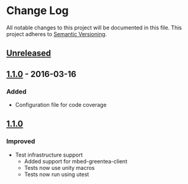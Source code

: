 # Change Log
All notable changes to this project will be documented in this file.
This project adheres to [Semantic Versioning](http://semver.org/).

## [Unreleased]

## [1.1.0] - 2016-03-16
### Added
- Configuration file for code coverage

## [1.1.0]
### Improved
- Test infrastructure support
    - Added support for mbed-greentea-client
    - Tests now use unity macros
    - Tests now run using utest

[Unreleased]: https://github.com/ARMmbed/ualloc/compare/v1.1.1...HEAD
[1.1.1]: https://github.com/ARMmbed/ualloc/compare/v1.1.0...v1.1.1
[1.1.0]: https://github.com/ARMmbed/ualloc/compare/v1.0.3...v1.1.0
